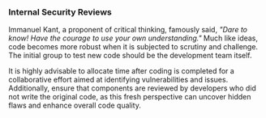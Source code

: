 ### Internal Security Reviews

Immanuel Kant, a proponent of critical thinking, famously said, *"Dare to know! Have the courage to use your own understanding."* Much like ideas, code becomes more robust when it is subjected to scrutiny and challenge. The initial group to test new code should be the development team itself.

It is highly advisable to allocate time after coding is completed for a collaborative effort aimed at identifying vulnerabilities and issues. Additionally, ensure that components are reviewed by developers who did not write the original code, as this fresh perspective can uncover hidden flaws and enhance overall code quality.